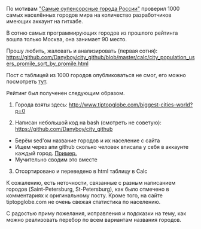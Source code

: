 По мотивам <a href="http://geektimes.ru/post/262692/">"Самые оупенсорсные города России"</a> проверил 1000 самых населённых городов мира на количество разработчиков имеющих аккаунт на гитхабе.

В сотню самых программирующих городов из прошлого рейтинга вошла только Москва, она занимает 90 место.

Прошу любить, жаловать и анализировать (первая сотня):
https://github.com/Danyboy/city_github/blob/master/calc/city_population_users_promile_sort_by_promile.html

Пост с таблицей из 1000 городов опубликоваться не смог, его можно посмотреть <a href="http://htmlpreview.github.io/?https://github.com/Danyboy/city_github/blob/master/calc/city_population_users_promile_sort_by_promile.html">тут</a>.

Рейтинг был полученен следующим образом.

1) Города взяты здесь:
http://www.tiptopglobe.com/biggest-cities-world?p=0 

2) Написан небольшой код на bash (смотреть не советую):
https://github.com/Danyboy/city_github
- Берём sed'ом название городов и их население с сайта
- Ищем через апи github сколько человек вписала у себя в аккаунте каждый город. <a href="https://github.com/search?utf8=%E2%9C%93&q=location%3AParis">Пример.</a>
- Мучительно сводим это вместе

3) Отсортировано и переведено в html таблицу в Calc

К сожалению, есть неточности, связанные с разным написанием городов (Saint-Petersburg, St-Petersburg), как было отмечено в комментариях к оригинальному посту. Кроме того, на сайте tiptopglobe.com не очень свежая статистика по населению.

С радостью приму пожелания, исправления и подсказки на тему, как можно реализовать перебор по всем вариантам названия городов.
